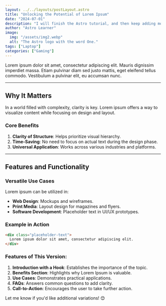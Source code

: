 ```yaml
---
layout: ../../layouts/postLayout.astro
title: "Unlocking the Potential of Lorem Ipsum"
date: "2024-07-01"
description: "I will finish the Astro tutorial, and then keep adding more posts. Watch this space for more to come"
author: "Astro Learner"
image:
  img: "/assets/img2.webp"
  alt: "The Astro logo with the word One."
tags: ["Laptop"]
categories: ["Gaming"]
---
```



Lorem ipsum dolor sit amet, consectetur adipiscing elit. Mauris dignissim imperdiet massa. Etiam pulvinar diam sed justo mattis, eget eleifend tellus commodo. Vestibulum a pulvinar elit, eu accumsan nunc.

---

## Why It Matters

In a world filled with complexity, clarity is key. Lorem ipsum offers a way to visualize content while focusing on design and layout.

### Core Benefits
1. **Clarity of Structure**: Helps prioritize visual hierarchy.
2. **Time-Saving**: No need to focus on actual text during the design phase.
3. **Universal Application**: Works across various industries and platforms.

---

## Features and Functionality

### Versatile Use Cases
Lorem ipsum can be utilized in:  
- **Web Design**: Mockups and wireframes.  
- **Print Media**: Layout design for magazines and flyers.  
- **Software Development**: Placeholder text in UI/UX prototypes.

### Example in Action
```html
<div class="placeholder-text">
  Lorem ipsum dolor sit amet, consectetur adipiscing elit.
</div>
```
### Features of This Version:
1. **Introduction with a Hook**: Establishes the importance of the topic.  
2. **Benefits Section**: Highlights why Lorem Ipsum is valuable.  
3. **Use Cases**: Demonstrates practical applications.  
4. **FAQs**: Answers common questions to add clarity.  
5. **Call-to-Action**: Encourages the user to take further action.  

Let me know if you'd like additional variations! 😊
